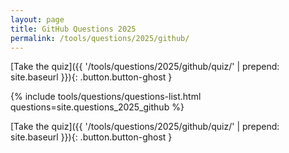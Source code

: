 ```yaml
---
layout: page
title: GitHub Questions 2025
permalink: /tools/questions/2025/github/
---
```


[Take the quiz]({{ '/tools/questions/2025/github/quiz/'  | prepend: site.baseurl }}){: .button.button-ghost }

{% include tools/questions/questions-list.html questions=site.questions_2025_github %}

[Take the quiz]({{ '/tools/questions/2025/github/quiz/'  | prepend: site.baseurl }}){: .button.button-ghost }
